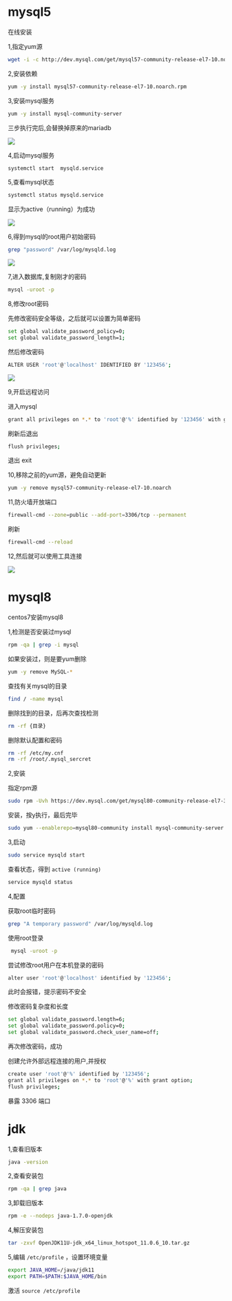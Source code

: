 # mysql5

在线安装

1,指定yum源

```bash
wget -i -c http://dev.mysql.com/get/mysql57-community-release-el7-10.noarch.rpm
```

2,安装依赖

```bash
yum -y install mysql57-community-release-el7-10.noarch.rpm
```

3,安装mysql服务

```bash
yum -y install mysql-community-server
```

三步执行完后,会替换掉原来的mariadb

![](imgs/35.png)

4,启动mysql服务

```bash
systemctl start  mysqld.service
```

5,查看mysql状态

```bash
systemctl status mysqld.service
```

显示为active（running）为成功

![](imgs/36.png)

6,得到mysql的root用户初始密码

```bash
grep "password" /var/log/mysqld.log
```

![](imgs/37.png)

7,进入数据库,复制刚才的密码

```bash
mysql -uroot -p
```

8,修改root密码

先修改密码安全等级，之后就可以设置为简单密码

```bash
set global validate_password_policy=0;
set global validate_password_length=1;
```

然后修改密码

```bash
ALTER USER 'root'@'localhost' IDENTIFIED BY '123456';
```

![](imgs/38.png)

9,开启远程访问

进入mysql

```bash
grant all privileges on *.* to 'root'@'%' identified by '123456' with grant option;
```

刷新后退出

```bash
flush privileges; 
```

退出 exit

10,移除之前的yum源，避免自动更新

```bash
yum -y remove mysql57-community-release-el7-10.noarch
```

11,防火墙开放端口

```bash
firewall-cmd --zone=public --add-port=3306/tcp --permanent
```

刷新

```bash
firewall-cmd --reload
```

12,然后就可以使用工具连接

![](imgs/39.png)



# mysql8

centos7安装mysql8

1,检测是否安装过mysql

```bash
rpm -qa | grep -i mysql
```

如果安装过，则是要yum删除

```bash
yum -y remove MySQL-*
```

查找有关mysql的目录

```bash
find / -name mysql
```

删除找到的目录，后再次查找检测

```bash
rm -rf {目录}
```

删除默认配置和密码

```bash
rm -rf /etc/my.cnf
rm -rf /root/.mysql_sercret
```

2,安装

指定rpm源

```bash
sudo rpm -Uvh https://dev.mysql.com/get/mysql80-community-release-el7-3.noarch.rpm
```

安装，按y执行，最后完毕

```bash
sudo yum --enablerepo=mysql80-community install mysql-community-server
```

3,启动

```bash
sudo service mysqld start
```

查看状态，得到 `active (running)`

```bash
service mysqld status
```

4,配置

获取root临时密码

```bash
grep "A temporary password" /var/log/mysqld.log
```

使用root登录

```bash
 mysql -uroot -p
```

尝试修改root用户在本机登录的密码

```bash
alter user 'root'@'localhost' identified by '123456';
```

此时会报错，提示密码不安全

修改密码复杂度和长度

```bash
set global validate_password.length=6;
set global validate_password.policy=0;
set global validate_password.check_user_name=off;
```

再次修改密码，成功

创建允许外部远程连接的用户,并授权

```bash
create user 'root'@'%' identified by '123456';
grant all privileges on *.* to 'root'@'%' with grant option;
flush privileges;
```

暴露 3306 端口

# jdk

1,查看旧版本

```bash
java -version
```

2,查看安装包

```bash
rpm -qa | grep java
```

3,卸载旧版本

```bash
rpm -e --nodeps java-1.7.0-openjdk
```

4,解压安装包

```bash
tar -zxvf OpenJDK11U-jdk_x64_linux_hotspot_11.0.6_10.tar.gz
```

5,编辑 `/etc/profile` ，设置环境变量

```bash
export JAVA_HOME=/java/jdk11
export PATH=$PATH:$JAVA_HOME/bin
```

激活 `source /etc/profile`



